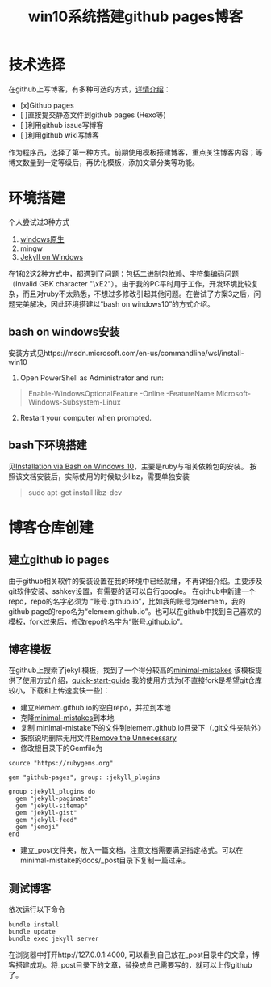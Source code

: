 ﻿---
category: books-2017
toc: true
published: true
layout: single
title: win10系统搭建github pages博客
description: the more you read, the more you think, better you'll be.
---

# 技术选择
在github上写博客，有多种可选的方式，[详情介绍](https://github.com/rainzhaojy/blogs/issues/1)：
* [x]Github pages
* [ ]直接提交静态文件到github pages (Hexo等)
* [ ]利用github issue写博客
* [ ]利用github wiki写博客

作为程序员，选择了第一种方式。前期使用模板搭建博客，重点关注博客内容；等博文数量到一定等级后，再优化模板，添加文章分类等功能。

# 环境搭建
个人尝试过3种方式
1. [windows原生](http://silvercodingcat.com/blog/2017/03/13/Ruby-jekyll/)
2. mingw
3. [Jekyll on Windows](https://jekyllrb.com/docs/windows/)

在1和2这2种方式中，都遇到了问题：包括二进制包依赖、字符集编码问题（Invalid GBK character "\xE2"）。由于我的PC平时用于工作，开发环境比较复杂，而且对ruby不太熟悉，不想过多修改引起其他问题。在尝试了方案3之后，问题完美解决，因此环境搭建以“bash on windows10”的方式介绍。

## bash on windows安装
安装方式见https://msdn.microsoft.com/en-us/commandline/wsl/install-win10
1. Open PowerShell as Administrator and run:
> Enable-WindowsOptionalFeature -Online -FeatureName Microsoft-Windows-Subsystem-Linux
2. Restart your computer when prompted.

## bash下环境搭建
见[Installation via Bash on Windows 10](https://jekyllrb.com/docs/windows/)，主要是ruby与相关依赖包的安装。
按照该文档安装后，实际使用的时候缺少libz，需要单独安装
> sudo apt-get install libz-dev

# 博客仓库创建
## 建立github io pages
由于github相关软件的安装设置在我的环境中已经就绪，不再详细介绍。主要涉及git软件安装、sshkey设置，有需要的话可以自行google。
在github中新建一个repo，repo的名字必须为 “账号.github.io”，比如我的账号为elemem，我的github page的repo名为“elemem.github.io”。也可以在github中找到自己喜欢的模板，fork过来后，修改repo的名字为“账号.github.io”。

## 博客模板
在github上搜索了jekyll模板，找到了一个得分较高的[minimal-mistakes](https://github.com/mmistakes/minimal-mistakes/)
该模板提供了使用方式介绍，[quick-start-guide](https://mmistakes.github.io/minimal-mistakes/docs/quick-start-guide/)
我的使用方式为(不直接fork是希望git仓库较小，下载和上传速度快一些)：
- 建立elemem.github.io的空白repo，并拉到本地
- 克隆[minimal-mistakes](https://github.com/mmistakes/minimal-mistakes/)到本地
- 复制 minimal-mistake下的文件到elemem.github.io目录下（.git文件夹除外）
- 按照说明删除无用文件[Remove the Unnecessary](https://mmistakes.github.io/minimal-mistakes/docs/quick-start-guide/)
- 修改根目录下的Gemfile为

```terminal
source "https://rubygems.org"

gem "github-pages", group: :jekyll_plugins

group :jekyll_plugins do
  gem "jekyll-paginate"
  gem "jekyll-sitemap"
  gem "jekyll-gist"
  gem "jekyll-feed"
  gem "jemoji"
end
```
- 建立_post文件夹，放入一篇文档，注意文档需要满足指定格式。可以在minimal-mistake的docs/_post目录下复制一篇过来。

## 测试博客
依次运行以下命令
```terminal
bundle install
bundle update
bundle exec jekyll server
```
在浏览器中打开http://127.0.0.1:4000, 可以看到自己放在_post目录中的文章，博客搭建成功。将_post目录下的文章，替换成自己需要写的，就可以上传github了。

